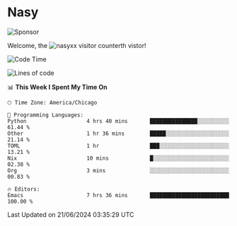 # Nasy

<!--
<p align="center">
<img height="200" src="https://github-readme-stats.vercel.app/api?username=nasyxx&count_private=true&show_icons=true&theme=dracula&include_all_commits=true"/>
<img height="200" src="https://github-readme-stats.vercel.app/api/top-langs/?username=nasyxx&theme=dracula&hide=html,jupyter+notebook&count_private=true&show_icons=true"/>
</p>

  
----------------
-->

![Sponsor](https://img.shields.io/static/v1.svg?label=Sponsor&message=%E2%9D%A4&logo=GitHub&style=flat&color=pink)
 
Welcome, the ![nasyxx visitor counter](https://count.getloli.com/get/@nasyxx?theme=rule34)th vistor!
 
<!--START_SECTION:waka-->
![Code Time](http://img.shields.io/badge/Code%20Time-4%2C526%20hrs%207%20mins-blue)

![Lines of code](https://img.shields.io/badge/From%20Hello%20World%20I%27ve%20Written-6.3%20million%20lines%20of%20code-blue)

📊 **This Week I Spent My Time On** 

```text
🕑︎ Time Zone: America/Chicago

💬 Programming Languages: 
Python                   4 hrs 40 mins       ███████████████░░░░░░░░░░   61.44 % 
Other                    1 hr 36 mins        █████░░░░░░░░░░░░░░░░░░░░   21.14 % 
TOML                     1 hr                ███░░░░░░░░░░░░░░░░░░░░░░   13.21 % 
Nix                      10 mins             █░░░░░░░░░░░░░░░░░░░░░░░░   02.38 % 
Org                      3 mins              ░░░░░░░░░░░░░░░░░░░░░░░░░   00.83 % 

🔥 Editors: 
Emacs                    7 hrs 36 mins       █████████████████████████   100.00 % 
```


 Last Updated on 21/06/2024 03:35:29 UTC
<!--END_SECTION:waka-->

<!-- ![visitors](https://visitor-badge.laobi.icu/badge?page_id=nasyxx.nasyxx) -->
